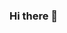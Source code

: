 ### Hi there 👋

<!--
**RiAdrianm/RiAdrianm** is a ✨ _special_ ✨ repository because its `README.md` (this file) appears on your GitHub profile.

Here are some ideas to get you started:

- 🔭 I’m currently working on You!
- 🌱 I’m currently learning JawaScript:v
- 👯 I’m looking to collaborate on Japanese Actor:v
- 🤔 I’m looking for help with Ma Dik :v
- 💬 Ask me about "How Long Your D"
- 📫 How to reach me: You Cant!
- 😄 Pronouns: Apaan Dah gapaham:v
- ⚡ Fun fact: Ma Dik Longer Than You.
-->
